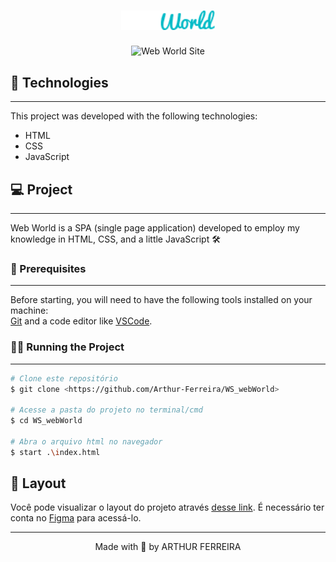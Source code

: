 <h1 align="center">
  <img alt="Web World" src="./src/img/icons/logo-icon.png" width="150px">
</h1>


<p align="center">
  <img alt="Web World Site" title="WS_webWorld" src="./src/layOut/layOut_webWorld.png" width="50%" />
</p>

## 🧰 Technologies
---

This project was developed with the following technologies:

- HTML
- CSS
- JavaScript

## 💻 Project
---

Web World is a SPA (single page application) developed to employ my knowledge in HTML, CSS, and a little JavaScript 🛠️


### 👀 Prerequisites
---

Before starting, you will need to have the following tools installed on your machine:<br/>
[Git](https://git-scm.com) and a code editor like [VSCode](https://code.visualstudio.com/).

### 👨‍💻 Running the Project
---

```bash
# Clone este repositório
$ git clone <https://github.com/Arthur-Ferreira/WS_webWorld>

# Acesse a pasta do projeto no terminal/cmd
$ cd WS_webWorld

# Abra o arquivo html no navegador
$ start .\index.html
```

## 🔖 Layout

Você pode visualizar o layout do projeto através [desse link](https://www.figma.com/file/XSvymDujvCuCZfF6pBUqzs/layOut_webWorld). É necessário ter conta no [Figma](https://figma.com) para acessá-lo.


---
<p align="center">
Made with 🖤 by ARTHUR FERREIRA
</p>